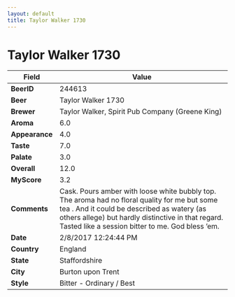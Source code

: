 ```yaml
---
layout: default
title: Taylor Walker 1730
---
```


# Taylor Walker 1730

| Field         | Value     |
|---------------|-----------|
| **BeerID** | 244613 |
| **Beer** | Taylor Walker 1730 |
| **Brewer** | Taylor Walker, Spirit Pub Company (Greene King) |
| **Aroma** | 6.0 |
| **Appearance** | 4.0 |
| **Taste** | 7.0 |
| **Palate** | 3.0 |
| **Overall** | 12.0 |
| **MyScore** | 3.2 |
| **Comments** | Cask. Pours amber with loose white bubbly top. The aroma had no floral quality for me but some tea . And it could be described as watery &#40;as others allege&#41; but hardly distinctive in that regard. Tasted like a session bitter to me. God bless ’em.  |
| **Date** | 2/8/2017 12:24:44 PM |
| **Country** | England |
| **State** | Staffordshire |
| **City** | Burton upon Trent |
| **Style** | Bitter - Ordinary / Best |
